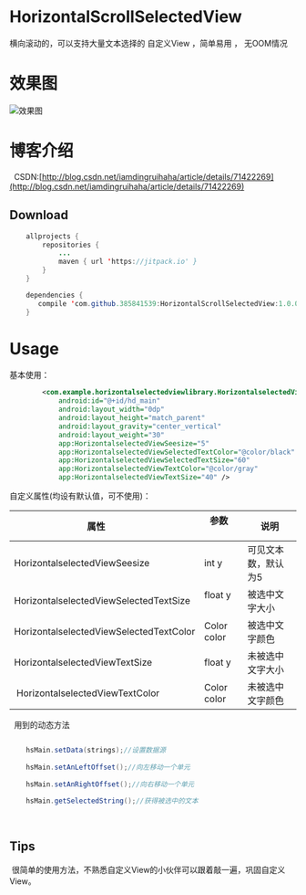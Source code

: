 # HorizontalScrollSelectedView
横向滚动的，可以支持大量文本选择的 自定义View ，简单易用 ， 无OOM情况


# 效果图
![效果图](https://github.com/385841539/HorizontalScrollSelectedView/blob/master/horizontalselectedviewlibrary/src/main/res/drawable/xiaoguo2.gif)



# 博客介绍
 
CSDN:[http://blog.csdn.net/iamdingruihaha/article/details/71422269](http://blog.csdn.net/iamdingruihaha/article/details/71422269)


## Download
```java
    allprojects {
	    repositories {
		    ...
		    maven { url 'https://jitpack.io' }
	    }
	}

    dependencies {
       compile 'com.github.385841539:HorizontalScrollSelectedView:1.0.0'
	}
```


# Usage


基本使用：


```xml
        <com.example.horizontalselectedviewlibrary.HorizontalselectedView
            android:id="@+id/hd_main"
            android:layout_width="0dp"
            android:layout_height="match_parent"
            android:layout_gravity="center_vertical"
            android:layout_weight="30"
            app:HorizontalselectedViewSeesize="5"
            app:HorizontalselectedViewSelectedTextColor="@color/black"
            app:HorizontalselectedViewSelectedTextSize="60"
            app:HorizontalselectedViewTextColor="@color/gray"
            app:HorizontalselectedViewTextSize="40" />

```


自定义属性(均设有默认值，可不使用)：


| 属性         	 		|    参数           	| 说明  					|
| ------------------------- |------------------ | --------------------- |
| HorizontalselectedViewSeesize				| int y 			|可见文本数，默认为5|
| HorizontalselectedViewSelectedTextSize		| float y      	    |被选中文字大小|
| HorizontalselectedViewSelectedTextColor				|Color color    	|被选中文字颜色|
| HorizontalselectedViewTextSize			|  float y | 未被选中文字大小|
| HorizontalselectedViewTextColor|Color color    | 未被选中文字颜色|
 
用到的动态方法
```java

    hsMain.setData(strings);//设置数据源
   
    hsMain.setAnLeftOffset();//向左移动一个单元
    
    hsMain.setAnRightOffset();//向右移动一个单元
    
    hsMain.getSelectedString();//获得被选中的文本
    
    
```

## Tips
  很简单的使用方法，不熟悉自定义View的小伙伴可以跟着敲一遍，巩固自定义View。
